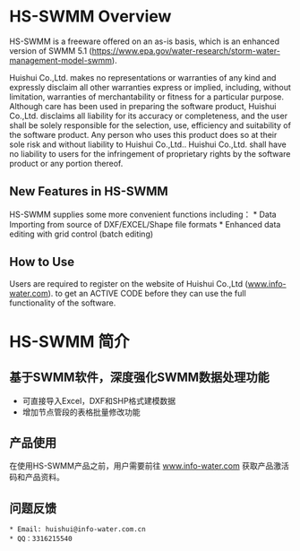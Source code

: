 # HS-SWMM Overview
HS-SWMM is a freeware offered on an as-is basis, which is an enhanced version of SWMM 5.1 (https://www.epa.gov/water-research/storm-water-management-model-swmm).

Huishui Co.,Ltd. makes no representations or warranties of any kind and expressly disclaim all other warranties express or implied, including, without limitation, warranties of merchantability or fitness for a particular purpose. Although care has been used in preparing the software product, Huishui Co.,Ltd. disclaims all liability for its accuracy or completeness, and the user shall be solely responsible for the selection, use, efficiency and suitability of the software product. Any person who uses this product does so at their sole risk and without liability to Huishui Co.,Ltd.. Huishui Co.,Ltd. shall have no liability to users for the infringement of proprietary rights by the software product or any portion thereof.

## New Features in HS-SWMM
HS-SWMM supplies some more convenient functions including：
 	* Data Importing from source of DXF/EXCEL/Shape file formats
 	* Enhanced data editing with grid control (batch editing)

## How to Use
Users are required to register on the website of Huishui Co.,Ltd (www.info-water.com). to get an ACTIVE CODE before they can use the full functionality of the software.

# HS-SWMM 简介

## 基于SWMM软件，深度强化SWMM数据处理功能
   * 可直接导入Excel，DXF和SHP格式建模数据
   * 增加节点管段的表格批量修改功能

## 产品使用
在使用HS-SWMM产品之前，用户需要前往 www.info-water.com 获取产品激活码和产品资料。

## 问题反馈
	* Email: huishui@info-water.com.cn
	* QQ：3316215540